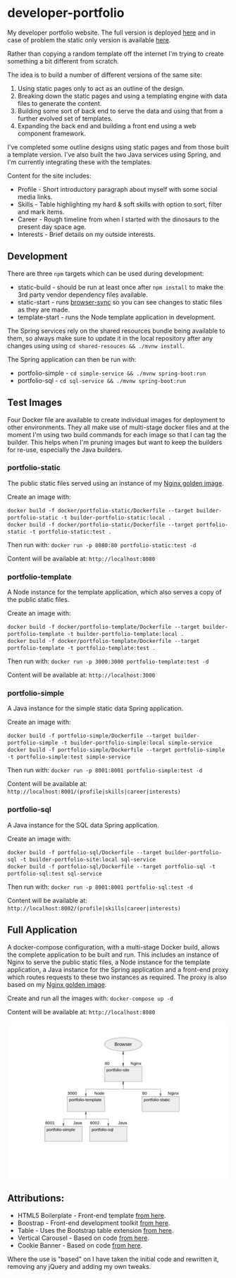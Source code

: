 # developer-portfolio

My developer portfolio website. The full version is deployed [here](https://jurassic-john.site) and in case of problem the static
only version is available [here](https://ratjuggler.github.io/developer-portfolio/).

Rather than copying a random template off the internet I'm trying to create something a bit different from scratch.

The idea is to build a number of different versions of the same site:

1. Using static pages only to act as an outline of the design. 
2. Breaking down the static pages and using a templating engine with data files to generate the content.
3. Building some sort of back end to serve the data and using that from a further evolved set of templates.
4. Expanding the back end and building a front end using a web component framework.

I've completed some outline designs using static pages and from those built a template version. I've also built the two Java 
services using Spring, and I'm currently integrating these with the templates. 

Content for the site includes:

- Profile - Short introductory paragraph about myself with some social media links.
- Skills - Table highlighting my hard & soft skills with option to sort, filter and mark items.
- Career - Rough timeline from when I started with the dinosaurs to the present day space age.
- Interests - Brief details on my outside interests. 

## Development

There are three `npm` targets which can be used during development:

- static-build - should be run at least once after `npm install` to make the 3rd party vendor dependency files available.
- static-start - runs [browser-sync](https://browsersync.io/) so you can see changes to static files as they are made.
- template-start - runs the Node template application in development.

The Spring services rely on the shared resources bundle being available to them, so always make sure to update it in the local 
repository after any changes using using `cd shared-resouces && ./mvnw install`.

The Spring application can then be run with:

- portfolio-simple - `cd simple-service && ./mvnw spring-boot:run`
- portfolio-sql - `cd sql-service && ./mvnw spring-boot:run`

## Test Images

Four Docker file are available to create individual images for deployment to other environments. They all make use of multi-stage
docker files and at the moment I'm using two build commands for each image so that I can tag the builder. This helps when I'm
pruning images but want to keep the builders for re-use, especially the Java builders.

### portfolio-static

The public static files served using an instance of my [Nginx golden image](https://github.com/RatJuggler/my-production-docker-build). 

Create an image with:

    docker build -f docker/portfolio-static/Dockerfile --target builder-portfolio-static -t builder-portfolio-static:local .
    docker build -f docker/portfolio-static/Dockerfile --target portfolio-static -t portfolio-static:test .

Then run with: `docker run -p 8080:80 portfolio-static:test -d`

Content will be available at: `http://localhost:8080`

### portfolio-template

A Node instance for the template application, which also serves a copy of the public static files.
  
Create an image with:

    docker build -f docker/portfolio-template/Dockerfile --target builder-portfolio-template -t builder-portfolio-template:local .
    docker build -f docker/portfolio-template/Dockerfile --target portfolio-template -t portfolio-template:test .

Then run with: `docker run -p 3000:3000 portfolio-template:test -d`

Content will be available at: `http://localhost:3000`

### portfolio-simple

A Java instance for the simple static data Spring application.

Create an image with:
  
    docker build -f portfolio-simple/Dockerfile --target builder-portfolio-simple -t builder-portfolio-simple:local simple-service
    docker build -f portfolio-simple/Dockerfile --target portfolio-simple -t portfolio-simple:test simple-service

Then run with: `docker run -p 8001:8001 portfolio-simple:test -d`

Content will be available at: `http://localhost:8001/(profile|skills|career|interests)`

### portfolio-sql

A Java instance for the SQL data Spring application.

Create an image with:
  
    docker build -f portfolio-sql/Dockerfile --target builder-portfolio-sql -t builder-portfolio-site:local sql-service
    docker build -f portfolio-sql/Dockerfile --target portfolio-sql -t portfolio-sql:test sql-service

Then run with: `docker run -p 8001:8001 portfolio-sql:test -d`

Content will be available at: `http://localhost:8002/(profile|skills|career|interests)`

## Full Application

A docker-compose configuration, with a multi-stage Docker build, allows the complete application to be built and run. This includes 
an instance of Nginx to serve the public static files, a Node instance for the template application, a Java instance for the Spring 
application and a front-end proxy which routes requests to these two instances as required. The proxy is also based on my [Nginx golden image](https://github.com/RatJuggler/my-production-docker-build).

  Create and run all the images with: `docker-compose up -d`

  Content will be available at: `http://localhost:8080`

![Image of Deployment](https://github.com/RatJuggler/developer-portfolio/blob/main/deployed-result.jpg)

## Attributions:

- HTML5 Boilerplate - Front-end template [from here](https://html5boilerplate.com/).
- Boostrap - Front-end development toolkit [from here](https://getbootstrap.com/).
- Table - Uses the Bootstrap table extension [from here](https://bootstrap-table.com/).
- Vertical Carousel - Based on code [from here](https://www.codeply.com/p/JxZ8htyOFN).
- Cookie Banner - Based on code [from here](https://github.com/kolappannathan/bootstrap-cookie-banner).

Where the use is "based" on I have taken the initial code and rewritten it, removing any jQuery and adding my own tweaks.
